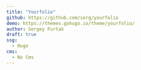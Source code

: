 ```yaml
---
title: "Yourfolio"
github: https://github.com/serg/yourfolio
demo: https://themes.gohugo.io/theme/yourfolio/
author: Sergey Furtak
draft: true
ssg:
  - Hugo
cms:
  - No Cms
---
```

